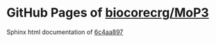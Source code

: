 GitHub Pages of [biocorecrg/MoP3](https://github.com/biocorecrg/MoP3.git)
===
Sphinx html documentation of [6c4aa897](https://github.com/biocorecrg/MoP3/tree/6c4aa897d7f3f220fc90e7fa89b83251e89b17a2)
